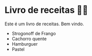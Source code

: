 # Livro de receitas :man_cook:

Este é um livro de receitas. Bem vindo.

- Strogonoff de Frango
- Cachorro quente 
- Hamburguer 
- Pastel 